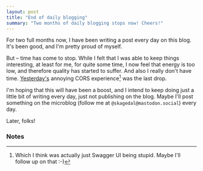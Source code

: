 ```yaml
---
layout: post
title: "End of daily blogging"
summary: "Two months of daily blogging stops now! Cheers!"
---
```

For two full months now, I have been writing a post every day on this blog. It's been good, and I'm pretty proud of myself. 

But – time has come to stop. While I felt that I was able to keep things interesting, at least for me, for quite some time, I now feel that energy is too low, and therefore quality has started to suffer. And also I really don't have time. [Yesterday's](/2023/02/27/generating-client.html) annoying CORS experience[^1] was the last drop.   

I'm hoping that this will have been a boost, and I intend to keep doing just a little bit of writing every day, just not publishing on the blog. Maybe I'll post something on the microblog (follow me at `@skagedal@mastodon.social`) every day. 

Later, folks!

### Notes

[^1]: Which I think was actually just Swagger UI being stupid. Maybe I'll follow up on that :-)
